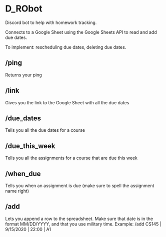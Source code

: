 # D_RObot
Discord bot to help with homework tracking. 

Connects to a Google Sheet using the Google Sheets API to read and add due dates. 

To implement: rescheduling due dates, deleting due dates. 

## /ping
Returns your ping
## /link
Gives you the link to the Google Sheet with all the due dates
## /due_dates
Tells you all the due dates for a course
## /due_this_week
Tells you all the assignments for a course that are due this week
## /when_due
Tells you when an assignment is due (make sure to spell the assignment name right)
## /add
Lets you append a row to the spreadsheet. Make sure that date is in the format MM/DD/YYYY, and that you use military time. Example: /add CS145 | 9/15/2020 | 22:00 | A1
